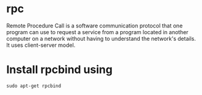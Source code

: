 # rpc
Remote Procedure Call is a software communication protocol that one program can use to request a service from a program located in another computer on a network without having to understand the network's details. It uses client-server model.

# Install rpcbind using 
    sudo apt-get rpcbind

